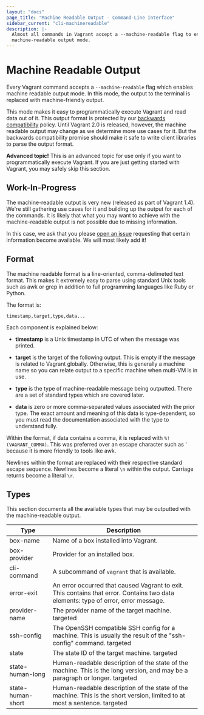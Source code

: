 ```yaml
---
layout: "docs"
page_title: "Machine Readable Output - Command-Line Interface"
sidebar_current: "cli-machinereadable"
description: |-
  Almost all commands in Vagrant accept a --machine-readable flag to enable
  machine-readable output mode.
---
```


# Machine Readable Output

Every Vagrant command accepts a `--machine-readable` flag which enables
machine readable output mode. In this mode, the output to the terminal
is replaced with machine-friendly output.

This mode makes it easy to programmatically execute Vagrant and read data
out of it. This output format is protected by our
[backwards compatibility](/docs/installation/backwards-compatibility.html)
policy. Until Vagrant 2.0 is released, however, the machine readable output
may change as we determine more use cases for it. But the backwards
compatibility promise should make it safe to write client libraries to
parse the output format.

<div class="alert alert-warning">
  <strong>Advanced topic!</strong> This is an advanced topic for use only if
  you want to programmatically execute Vagrant. If you are just getting started
  with Vagrant, you may safely skip this section.
</div>

## Work-In-Progress

The machine-readable output is very new (released as part of Vagrant 1.4).
We're still gathering use cases for it and building up the output for each
of the commands. It is likely that what you may want to achieve with
the machine-readable output is not possible due to missing information.

In this case, we ask that you please
[open an issue](https://github.com/mitchellh/vagrant/issues)
requesting that certain information become available. We will most likely add
it!

## Format

The machine readable format is a line-oriented, comma-delimeted text format.
This makes it extremely easy to parse using standard Unix tools such as awk or
grep in addition to full programming languages like Ruby or Python.

The format is:

```
timestamp,target,type,data...
```

Each component is explained below:

* **timestamp** is a Unix timestamp in UTC of when the message was printed.

* **target** is the target of the following output. This is empty if the
  message is related to Vagrant globally. Otherwise, this is generally a machine
  name so you can relate output to a specific machine when multi-VM is in use.

* **type** is the type of machine-readable message being outputted. There are
  a set of standard types which are covered later.

* **data** is zero or more comma-separated values associated with the prior
  type. The exact amount and meaning of this data is type-dependent, so you
  must read the documentation associated with the type to understand fully.

Within the format, if data contains a comma, it is replaced with
`%!(VAGRANT_COMMA)`. This was preferred over an escape character such as \'
because it is more friendly to tools like awk.

Newlines within the format are replaced with their respective standard escape
sequence. Newlines become a literal `\n` within the output. Carriage returns
become a literal `\r`.

## Types

This section documents all the available types that may be outputted
with the machine-readable output.

<table class="table table-hover table-bordered mr-types">
<thead>
<tr>
<th class="mr-type">Type</th>
<th>Description</th>
</tr>
</thead>

<tr>
<td>box-name</td>
<td>
  Name of a box installed into Vagrant.
</td>
</tr>

<tr>
<td>box-provider</td>
<td>
  Provider for an installed box.
</td>
</tr>

<tr>
<td>cli-command</td>
<td>
  A subcommand of <code>vagrant</code> that is available.
</td>
</tr>

<tr>
<td>error-exit</td>
<td>
  An error occurred that caused Vagrant to exit. This contains that
  error. Contains two data elements: type of error, error message.
</td>
</tr>

<tr>
<td>provider-name</td>
<td>
  The provider name of the target machine.
  <span class="label">targeted</span>
</td>
</tr>

<tr>
<td>ssh-config</td>
<td>
  The OpenSSH compatible SSH config for a machine. This is usually
    the result of the "ssh-config" command.
  <span class="label">targeted</span>
</td>
</tr>

<tr>
<td>state</td>
<td>
  The state ID of the target machine.
  <span class="label">targeted</span>
</td>
</tr>

<tr>
<td>state-human-long</td>
<td>
  Human-readable description of the state of the machine. This is the
  long version, and may be a paragraph or longer.
  <span class="label">targeted</span>
</td>
</tr>

<tr>
<td>state-human-short</td>
<td>
  Human-readable description of the state of the machine. This is the
  short version, limited to at most a sentence.
  <span class="label">targeted</span>
</td>
</tr>

</table>
